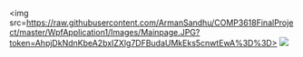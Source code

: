 <img src=https://raw.githubusercontent.com/ArmanSandhu/COMP3618FinalProject/master/WpfApplication1/Images/Mainpage.JPG?token=AhpjDkNdnKbeA2bxIZXlg7DFBudaUMkEks5cnwtEwA%3D%3D></img>
<img src="smiley.gif"></img>
